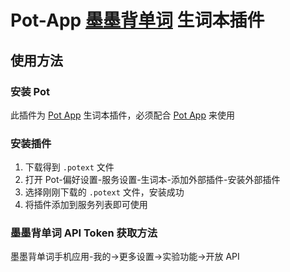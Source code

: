 # Pot-App [墨墨背单词](https://maimemo.com/) 生词本插件

## 使用方法

### 安装 Pot

此插件为 [Pot App](https://github.com/pot-app/pot-desktop) 生词本插件，必须配合 [Pot App](https://github.com/pot-app/pot-desktop) 来使用

### 安装插件

1. 下载得到 `.potext` 文件
2. 打开 Pot-偏好设置-服务设置-生词本-添加外部插件-安装外部插件
3. 选择刚刚下载的 `.potext` 文件，安装成功
4. 将插件添加到服务列表即可使用

### 墨墨背单词 API Token 获取方法

墨墨背单词手机应用-我的->更多设置->实验功能->开放 API
